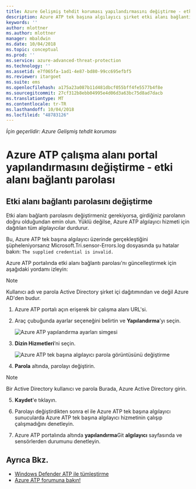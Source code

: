 ```yaml
---
title: Azure Gelişmiş tehdit koruması yapılandırmasını değiştirme - etki alanı bağlantı parolası | Microsoft Docs
description: Azure ATP tek başına algılayıcı şirket etki alanı bağlantı parolasını değiştirme işlemini açıklamaktadır.
keywords: ''
author: mlottner
ms.author: mlottner
manager: mbaldwin
ms.date: 10/04/2018
ms.topic: conceptual
ms.prod: ''
ms.service: azure-advanced-threat-protection
ms.technology: ''
ms.assetid: e7f065fa-1ad1-4e87-bd80-99cc695efbf5
ms.reviewer: itargoet
ms.suite: ems
ms.openlocfilehash: a175a23a087b11d481dbcf055bff4fe5577b4f8e
ms.sourcegitcommit: 27cf312b8ebb04995e4d06d3a63bc75d8ad7dacb
ms.translationtype: MT
ms.contentlocale: tr-TR
ms.lasthandoff: 10/04/2018
ms.locfileid: "48783126"
---
```

*İçin geçerlidir: Azure Gelişmiş tehdit koruması*



# <a name="change-azure-atp-workspace-portal-configuration---domain-connectivity-password"></a>Azure ATP çalışma alanı portal yapılandırmasını değiştirme - etki alanı bağlantı parolası



## <a name="change-the-domain-connectivity-password"></a>Etki alanı bağlantı parolasını değiştirme
Etki alanı bağlantı parolasını değiştirmeniz gerekiyorsa, girdiğiniz parolanın doğru olduğundan emin olun. Yüklü değilse, Azure ATP algılayıcı hizmeti için dağıtılan tüm algılayıcılar durdurur.

Bu, Azure ATP tek başına algılayıcı üzerinde gerçekleştiğini şüpheleniyorsanız Microsoft.Tri.sensor-Errors.log dosyasında şu hatalar bakın: `The supplied credential is invalid.`

Azure ATP portalında etki alanı bağlantı parolası'nı güncelleştirmek için aşağıdaki yordamı izleyin:

> [!NOTE]
> Kullanıcı adı ve parola Active Directory şirket içi dağıtımından ve değil Azure AD'den budur.

1.  Azure ATP portalı açın erişerek bir çalışma alanı URL'si.

2.  Araç çubuğunda ayarlar seçeneğini belirtin ve **Yapılandırma**’yı seçin.

    ![Azure ATP yapılandırma ayarları simgesi](media/atp-config-menu.png)

3.  **Dizin Hizmetleri**’ni seçin.

    ![Azure ATP tek başına algılayıcı parola görüntüsünü değiştirme](media/directory-services.png)

4.  **Parola** altında, parolayı değiştirin.

 > [!NOTE]
 > Bir Active Directory kullanıcı ve parola Burada, Azure Active Directory girin.

5.  **Kaydet**'e tıklayın.

6.  Parolayı değiştirdikten sonra el ile Azure ATP tek başına algılayıcı sunucularda Azure ATP tek başına algılayıcı hizmetinin çalışıp çalışmadığını denetleyin.

7. Azure ATP portalında altında **yapılandırma**Git **algılayıcı** sayfasında ve sensörlerden durumunu denetleyin.

## <a name="see-also"></a>Ayrıca Bkz.

- [Windows Defender ATP ile tümleştirme](integrate-wd-atp.md)
- [Azure ATP forumuna bakın!](https://aka.ms/azureatpcommunity)